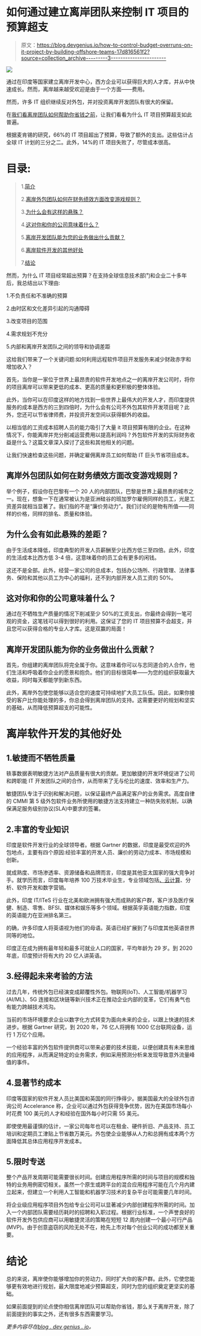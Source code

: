 # 如何通过建立离岸团队来控制 IT 项目的预算超支

> 原文：<https://blog.devgenius.io/how-to-control-budget-overruns-on-it-project-by-building-offshore-teams-17d816561f2?source=collection_archive---------3----------------------->

![](img/24c8d2b025011078000b8483857a08c6.png)

通过在印度等国家建立离岸开发中心，西方企业可以获得巨大的人才库，并从中快速成长。然而，离岸越来越受欢迎是由于一个方面——费用。

然而，许多 IT 组织继续反对外包，并对投资离岸开发团队有很大的保留。

在[我们看离岸团队如何帮助你省钱之前](https://calbizjournal.com/offshore-agile-software-development-its-the-new-need-of-the-hour/)，让我们看看为什么 IT 项目预算超支如此普遍。

根据麦肯锡的研究，66%的 IT 项目超出了预算，导致了额外的支出。这些估计占全球 IT 计划的三分之二。此外，14%的 IT 项目失败了，尽管成本很高。

# **目录:**

> 1.[简介](#2cbd)
> 
> 2.[离岸外包团队如何在财务绩效方面改变游戏规则？](#f707)
> 
> 3.[为什么会有这样的悬殊？](#b345)
> 
> 4.[这对你和你的公司意味着什么？](#6058)
> 
> 5.[离岸开发团队能为您的业务做出什么贡献？](#0d69)
> 
> 6.[离岸软件开发的其他好处](#a20b)
> 
> 7.[结论](#c28d)

然而，为什么 IT 项目经常超出预算？在支持全球信息技术部门和企业二十多年后，我总结出以下理由:

1.不负责任和不准确的预算

2.由时区和文化差异引起的沟通障碍

3.改变项目的范围

4.需求规划不充分

5.内部和离岸开发团队之间的领导和协调差距

这给我们带来了一个关键问题:如何利用远程软件项目开发服务来减少财政赤字和增加收入？

首先，当你是一家位于世界上最昂贵的软件开发地点之一的离岸开发公司时，将你的项目离岸可以带来更低的成本、更高的质量和更积极的整体体验。

此外，当你可以在印度这样的地方找到一些世界上最伟大的开发人才，而印度提供服务的成本是西方的三到四倍时，为什么会有公司不外包其软件开发项目呢？此外，您还可以节省律师费，并投资开发空间以获得额外的收益。

以相当低的工资成本招聘人员的能力吸引了大量 it 项目预算有限的企业。在这种情况下，你能离岸并充分削减运营费用以提高利润吗？外包软件开发的实际财务收益是什么？这篇文章深入探讨了这些和其他相关的问题。

让我们快速检查这些问题，并确定雇佣离岸员工如何帮助 IT 巨头节省项目成本。

## 离岸外包团队如何在财务绩效方面改变游戏规则？

举个例子，假设你在巴黎有一个 20 人的内部团队，巴黎是世界上最昂贵的城市之一。现在，想象一下在通常被认为是亚洲硅谷的班加罗尔雇佣同样的员工，光是工资差异就相当显著了。我们指的不是“廉价劳动力”。我们讨论的是物有所值——同样的价格，同样的排名、质量和体验。

## 为什么会有如此悬殊的差距？

由于生活成本降低，印度典型的开发人员薪酬至少比西方低三至四倍。此外，印度的生活成本比西方低 3-4 倍，这意味着你的员工会有更多的闲钱。

这还不是全部。此外，经营一家公司的总成本，包括办公场所、行政管理、法律事务、保险和其他以员工为中心的福利，还不到内部开发人员工资的 50%。

## 这对你和你的公司意味着什么？

通过在不牺牲生产质量的情况下削减至少 50%的工资支出，你最终会得到一笔可观的资金，这笔钱可以得到很好的利用。这保证了您的 IT 项目预算不会超支，并且您可以获得合格的专业人才库。这是双赢的局面！

## 离岸开发团队能为你的业务做出什么贡献？

首先，你组建的离岸团队将完全属于你。这意味着你可以与志同道合的人合作，他们生活和呼吸着你企业的愿景和抱负。他们的目标很简单——为您的组织获取最大收益，同时每天都能学到新东西。

此外，离岸外包使您能够以适合您的速度可持续地扩大员工队伍。因此，如果你接受的客户比你能处理的多，你总会得到离岸团队的支持。这需要更好的规划和坚实的基础，从而降低预算超支的可能性。

# 离岸软件开发的其他好处

## 1.敏捷而不牺牲质量

轶事数据表明敏捷方法对产品质量有很大的贡献。更加敏捷的开发环境促进了公司和跨职能 IT 开发团队之间的合作，从而带来了无与伦比的速度、效率和生产力。

敏捷团队专注于识别和解决问题，以保证最终产品满足客户的业务需求。高度自律的 CMMI 第 5 级外包软件业务所使用的敏捷方法支持建立一种防失败机制，以确保满足服务级别协议(SLA)中要求的签署。

## 2.丰富的专业知识

印度是软件开发行业的全球领导者。根据 Gartner 的数据，印度是最受欢迎的外包地点，主要有四个原因:经验丰富的开发人员、廉价的劳动力成本、市场规模和创新。

就成熟度、市场渗透率、资源储备和品牌而言，印度是其他亚太国家的强大竞争对手。就学历而言，印度每年培养 100 万技术毕业生，专业领域包括[、云计算](https://www.investopedia.com/terms/c/cloud-computing.asp)、分析、软件开发和数字营销。

此外，印度 IT/ITeS 行业在北美和欧洲拥有强大而成熟的客户群，客户涉及医疗保健、制造、零售、BFSI、媒体和娱乐等多个领域。根据英孚英语能力指数，印度的英语能力在亚洲排名第三。

的确，许多印度人将英语视为他们的母语。英语已经扩展到了与印度其他英语世界同等的地位。

印度正在成为拥有最年轻和最多可就业人口的国家，平均年龄为 29 岁。到 2020 年底，印度预计将有大约 20 亿人讲英语。

## 3.经得起未来考验的方法

过去几年，传统外包已经演变成颠覆性外包。物联网(IoT)、人工智能/机器学习(AI/ML)、5G 连接和区块链等新兴技术正在推动企业内部的变革，它们有勇气也有能力跨越技术鸿沟。

当前的市场环境要求企业以数字化方式转变为面向未来的企业，以跟上快速的技术进步。根据 Gartner 研究，到 2020 年，76 亿人将拥有 1000 亿台联网设备，运行 1 万亿个应用。

一个经验丰富的外包软件提供商可以带来必要的技术技能，以便创建具有未来思维的应用程序，从而满足特定的业务需求，例如采用预测分析来发现导致意外流量峰值的事件。

## 4.显著节约成本

印度等国家的软件开发人员比美国和英国的同行挣得少。据美国最大的全球外包咨询公司 Accelerance 称，企业可以通过外包获得竞争优势，因为在美国市场每小时花费 100 美元的人才和经验在国外每小时只需 55 美元。

即使使用最谨慎的估计，一家公司每年也可以在租金、硬件折旧、产品支持、员工培训和定期员工津贴上节省数万美元。外包使企业能够从人力和总拥有成本两个方面降低其总体应用程序开发成本。

## 5.限时专送

整个产品开发周期可能需要很长时间。创建应用程序所需的时间与项目的规模和独特的业务用例密切相关。虽然一个原生或跨平台的混合应用程序可能在几个月内建立起来，但建立一个利用人工智能和机器学习技术的复杂平台可能需要几年时间。

将企业级应用程序项目外包给专业公司可以显著减少内部创建程序所需的时间。加入一个内部团队需要经历耗时的招聘和入职过程。根据行业标准，一个声誉良好的软件开发外包供应商可以用敏捷灵活的策略在短短 12 周内创建一个最小可行产品(MVP)。由于创意盗窃的风险无处不在，抢先上市对每个创业公司的成功都至关重要。

# 结论

总的来说，离岸使你能够增加你的劳动力，同时扩大你的客户群。此外，它使您能够更有效地进行规划，最大限度地减少预算超支，同时为您的组织奠定更坚实的基础。

如果前面提到的论点使你相信离岸团队可以帮助你省钱，那么关于离岸开发，除了前面提到的事实之外，还有很多东西需要学习。

*更多内容尽在*[*blog . dev genius . io*](http://blog.devgenius.io)*。*